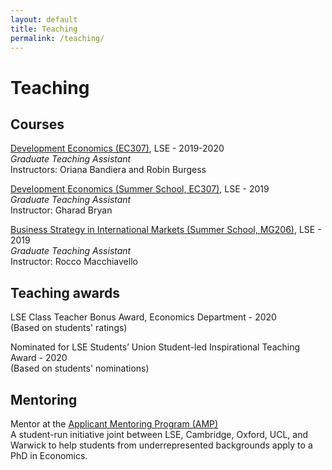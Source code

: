 ```yaml
---
layout: default
title: Teaching
permalink: /teaching/
---
```


# Teaching
## Courses
<a href="https://www.lse.ac.uk/resources/calendar2023-2024/courseGuides/EC/2023_EC307.htm" target="_blank">Development Economics (EC307)</a>, LSE - 2019-2020 <br>
*Graduate Teaching Assistant* <br>
Instructors: Oriana Bandiera and Robin Burgess

<a href="https://www.lse.ac.uk/study-at-lse/summer-schools/summer-school/courses/economics/ec307" target="_blank">Development Economics (Summer School, EC307)</a>, LSE - 2019<br>
*Graduate Teaching Assistant*  <br>
Instructor: Gharad Bryan


<a href="https://www.lse.ac.uk/study-at-lse/summer-schools/summer-school/courses/business-and-management/mg206" target="_blank">Business Strategy in International Markets (Summer School, MG206)</a>, LSE - 2019<br>
*Graduate Teaching Assistant*  <br>
Instructor: Rocco Macchiavello


## Teaching awards

LSE Class Teacher Bonus Award, Economics Department - 2020  
(Based on students' ratings)

Nominated for LSE Students’ Union Student-led Inspirational Teaching Award - 2020  
(Based on students' nominations)



## Mentoring

Mentor at the <a href="https://sites.google.com/view/econphdamp/home" target="_blank">Applicant Mentoring Program (AMP)</a><br>
A student-run initiative joint between LSE, Cambridge, Oxford, UCL, and Warwick to help students from underrepresented backgrounds apply to a PhD in Economics. 
